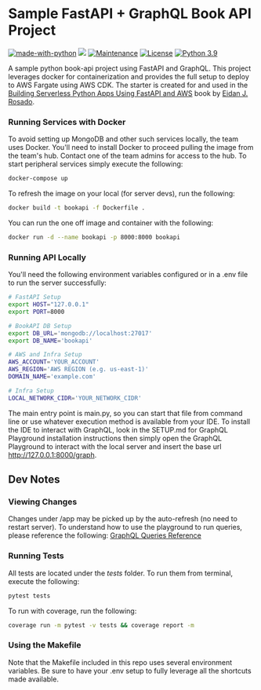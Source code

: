 # Sample FastAPI + GraphQL Book API Project 
[![made-with-python](https://img.shields.io/badge/Made%20with-Python-1f425f.svg)](https://www.python.org/)
![](https://img.shields.io/badge/code%20style-black-000000.svg)
[![Maintenance](https://img.shields.io/badge/Maintained%3F-yes-green.svg)](https://GitHub.com/EdyVision/pii-codex/graphs/commit-activity)
[![License](https://img.shields.io/badge/License-BSD_3--Clause-blue.svg)](https://opensource.org/licenses/BSD-3-Clause)
[![Python 3.9](https://img.shields.io/badge/python-3.9-blue.svg)](https://www.python.org/downloads/release/python-390/)


A sample python book-api project using FastAPI and GraphQL. This project leverages docker for containerization and provides the full setup to deploy to AWS Fargate using AWS CDK. The starter is created for and used in the <a href="https://www.amazon.com/dp/B09Z7CSDRX">Building Serverless Python Apps Using FastAPI and AWS</a> book by <a href="https://eidanrosado.com">Eidan J. Rosado</a>.

### Running Services with Docker
To avoid setting up MongoDB and other such services locally, the team uses Docker. You'll need to install Docker to proceed pulling the image from the team's hub. Contact one of the team admins for access to the hub. To start peripheral services simply execute the following:

```bash
docker-compose up
```

To refresh the image on your local (for server devs), run the following: 

```bash
docker build -t bookapi -f Dockerfile .
```

You can run the one off image and container with the following:

```bash
docker run -d --name bookapi -p 8000:8000 bookapi
```

### Running API Locally
You'll need the following environment variables configured or in a .env file to run the server successfully:

```bash
# FastAPI Setup
export HOST="127.0.0.1"
export PORT=8000

# BookAPI DB Setup
export DB_URL='mongodb://localhost:27017'
export DB_NAME='bookapi'

# AWS and Infra Setup
AWS_ACCOUNT='YOUR_ACCOUNT'
AWS_REGION='AWS REGION (e.g. us-east-1)'
DOMAIN_NAME='example.com'

# Infra Setup
LOCAL_NETWORK_CIDR='YOUR_NETWORK_CIDR'
```

The main entry point is main.py, so you can start that file from command line or use whatever execution method is available from your IDE. To install the IDE to interact with GraphQL, look in the SETUP.md for GraphQL Playground installation instructions then simply open the GraphQL Playground to interact with the local server and insert the base url http://127.0.0.1:8000/graph.

## Dev Notes
### Viewing Changes
Changes under /app may be picked up by the auto-refresh (no need to restart server). To understand how to use the playground to run queries, please reference the following: <a href="https://graphql.org/learn/queries/">GraphQL Queries Reference</a>

### Running Tests
All tests are located under the <em>tests</em> folder. To run them from terminal, execute the following:

```bash
pytest tests
```

To run with coverage, run the following:

```bash
coverage run -m pytest -v tests && coverage report -m
```

### Using the Makefile
Note that the Makefile included in this repo uses several environment variables. Be sure to have your .env setup to fully leverage all the shortcuts made available.

